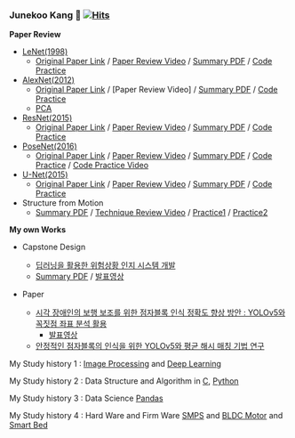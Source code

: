 ### Junekoo Kang 👋 [![Hits](https://hits.seeyoufarm.com/api/count/incr/badge.svg?url=https%3A%2F%2Fgithub.com%2Fengineerjkk&count_bg=%2379C83D&title_bg=%23555555&icon=&icon_color=%23E7E7E7&title=hits&edge_flat=false)](https://hits.seeyoufarm.com)

**Paper Review** 
* [LeNet(1998)](https://github.com/engineerjkk/implementing-Papers/tree/main/01.LeNet(1998))
  * [Original Paper Link](https://github.com/engineerjkk/implementing-Papers/blob/main/01.LeNet(1998)/LeNet-5.pdf) / [Paper Review Video](https://www.youtube.com/watch?v=28SQ9wJ74vU) / [Summary PDF](https://github.com/engineerjkk/implementing-Papers/blob/main/01.LeNet(1998)/LeNet_Presentation.pdf) / [Code Practice](https://github.com/engineerjkk/implementing-Papers/blob/main/01.LeNet(1998)/LeNet.ipynb)
* [AlexNet(2012)](https://github.com/engineerjkk/implementing-Papers/tree/main/02.AlexNet(2012))
  * [Original Paper Link](https://github.com/engineerjkk/implementing-Papers/blob/main/02.AlexNet(2012)/AlexNet.pdf) / [Paper Review Video] / [Summary PDF](https://github.com/engineerjkk/implementing-Papers/blob/main/02.AlexNet(2012)/AlexNet%20Presentation.pdf) / [Code Practice](https://github.com/engineerjkk/implementing-Papers/blob/main/02.AlexNet(2012)/AlexNet.ipynb)
  * [PCA](https://github.com/engineerjkk/Python-for-LinearAlgebra/tree/main/Principal%20Component%20Analysis)
* [ResNet(2015)](https://github.com/engineerjkk/implementing-Papers/tree/main/04.ResNet)
  * [Original Paper Link](https://github.com/engineerjkk/implementing-Papers/blob/main/04.ResNet/ResNet.pdf) / [Paper Review Video](https://www.youtube.com/watch?v=iadEDPoEME8) / [Summary PDF](https://github.com/engineerjkk/implementing-Papers/blob/main/04.ResNet/ResNet%20Presentation.pdf) / [Code Practice](https://github.com/engineerjkk/implementing-Papers/blob/main/04.ResNet/ResNet.py)
 * [PoseNet(2016)](https://github.com/engineerjkk/implementing-Papers/tree/main/05.PoseNet)  
   * [Original Paper Link](https://github.com/engineerjkk/implementing-Papers/blob/main/05.PoseNet/PoseNet.pdf) / [Paper Review Video](https://www.youtube.com/watch?v=QLQ3HEWIN0M) / [Summary PDF](https://github.com/engineerjkk/implementing-Papers/blob/main/05.PoseNet/PoseNet%20Presentation.pdf) / [Code Practice](https://drive.google.com/drive/folders/19P1yU4HAmjYRiVjuhGXh2Weqgf1rpdbW?usp=sharing) / [Code Practice Video](https://www.youtube.com/watch?v=US6Nr9DWuvg)
 * [U-Net(2015)](https://github.com/engineerjkk/implementing-Papers/tree/main/06.UNet)
   * [Original Paper Link](https://github.com/engineerjkk/implementing-Papers/blob/main/06.UNet/(2015)U-Net.pdf) / [Paper Review Video](https://youtu.be/_8FGIo565HQ) / [Summary PDF](https://github.com/engineerjkk/implementing-Papers/blob/main/06.UNet/UNet%20Presentation.pdf) / [Code Practice](https://github.com/engineerjkk/implementing-Papers/blob/main/06.UNet/unet.ipynb)
 * Structure from Motion
   * [Summary PDF](https://github.com/engineerjkk/implementing-Papers/blob/main/07.Structure%20from%20Motion/SfM%20Presentation.pdf) / [Technique Review Video](https://www.youtube.com/watch?v=LBW7a2UkRJI&t=282s) / [Practice1](https://www.youtube.com/watch?v=o-JJ2-iSWhw&t=331s) / [Practice2](https://www.youtube.com/watch?v=4Wa9L4g6sFI)
  
**My own Works** 
* Capstone Design
   * [딥러닝을 활용한 위험상황 인지 시스템 개발](https://github.com/engineerjkk/CapstoneDesign)
   * [Summary PDF](https://github.com/engineerjkk/CapstoneDesign/blob/main/CapstoneDesign%20%EB%B0%9C%ED%91%9C%EC%9E%90%EB%A3%8C.pdf) / [발표영상](https://www.youtube.com/watch?v=MaQp2NTFgFk)

* Paper
   * [시각 장애인의 보행 보조를 위한 점자블록 인식 정확도 향상 방안 : YOLOv5와 꼭짓점 좌표 분석 활용](https://github.com/engineerjkk/PaperReview/blob/main/A%20Method%20to%20Enhance%20the%20Accuracy%20of%20Braille%20Block%20Recognition%20for%20Walking%20Assistance%20of%20the%20Visually%20Impaired_Using%20YOLOv5%20and%20Analysis%20of%20Vertex%20Coordinates.pdf)
     * [발표영상](https://www.youtube.com/watch?v=yjXDbUI6TLE&t=60s)   
   * [안정적인 점자블록의 인식을 위한 YOLOv5와 평균 해시 매칭 기법 연구](https://github.com/engineerjkk/PaperReview/blob/main/A%20Study%20on%20YOLOv5%20and%20Mean%20Hash%20Matching%20Method%20for%20Stable%20Braille%20Block%20Recognition.pdf)
 
My Study history 1 : [Image Processing](https://github.com/engineerjkk/Image_Processing) and [Deep Learning](https://github.com/engineerjkk/Deep_Learning)  

My Study history 2 : Data Structure and Algorithm in [C](https://github.com/engineerjkk/AlgortihmsAndDataStructures), [Python](https://github.com/engineerjkk/DataStructure-in-Python)  

My Study history 3 : Data Science [Pandas](https://github.com/engineerjkk/Pandas) 

My Study history 4 : Hard Ware and Firm Ware [SMPS](https://github.com/engineerjkk/SMPS) and [BLDC Motor](https://github.com/engineerjkk/BLDC_Motor_Controller) and [Smart Bed](https://github.com/engineerjkk/Smart-Bed)


<!--
**engineerjkk/engineerjkk** is a ✨ _special_ ✨ repository because its `README.md` (this file) appears on your GitHub profile.

Sub Interests 3 : Soft Ware 🔭 [DataBase](https://github.com/engineerjkk/DataBase), [NetWork](https://github.com/engineerjkk/Network), [OperatingSystem](https://github.com/engineerjkk/OperatingSystem)  

Here are some ideas to get you started:

- 🔭 I’m currently working on ...
- 🌱 I’m currently learning ...
- 👯 I’m looking to collaborate on ...
- 🤔 I’m looking for help with ...
- 💬 Ask me about ...
- 📫 How to reach me: ...
- 😄 Pronouns: ...
- ⚡ Fun fact: ...
-->
